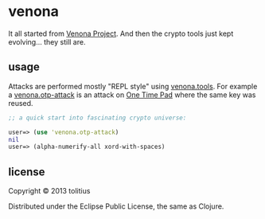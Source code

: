# venona

It all started from [Venona Project](http://en.wikipedia.org/wiki/Venona_project). And then the crypto tools just kept evolving... they still are.

## usage

Attacks are performed mostly "REPL style" using [venona.tools](https://github.com/tolitius/venona/blob/master/src/venona/tools.clj). 
For example a [venona.otp-attack](https://github.com/tolitius/venona/blob/master/src/venona/otp_attack.clj) is an attack on [One Time Pad](http://en.wikipedia.org/wiki/One-time_pad) where the same key was reused.

```clojure
;; a quick start into fascinating crypto universe:

user=> (use 'venona.otp-attack)
nil
user=> (alpha-numerify-all xord-with-spaces)
```

## license

Copyright © 2013 tolitius

Distributed under the Eclipse Public License, the same as Clojure.
